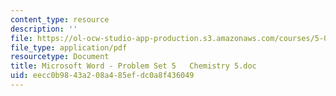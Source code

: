 ```yaml
---
content_type: resource
description: ''
file: https://ol-ocw-studio-app-production.s3.amazonaws.com/courses/5-07sc-biological-chemistry-i-fall-2013/eecc0b9843a208a485efdc0a8f436049_MIT5_07SCF13_Pset5.pdf
file_type: application/pdf
resourcetype: Document
title: Microsoft Word - Problem Set 5   Chemistry 5.doc
uid: eecc0b98-43a2-08a4-85ef-dc0a8f436049
---
```

